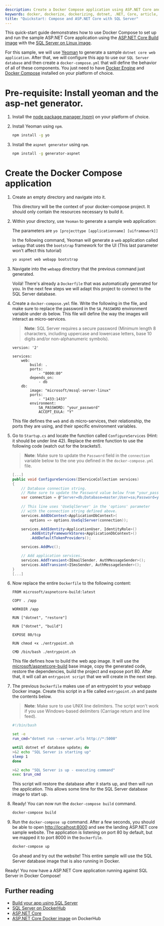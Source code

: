 ```yaml
---
description: Create a Docker Compose application using ASP.NET Core and SQL Server on Linux in Docker. 
keywords: docker, dockerize, dockerizing, dotnet, .NET, Core, article, example, platform, installation, containers, images, image, dockerfile, build, ASP.NET Core, SQL Server, mssql
title: "Quickstart: Compose and ASP.NET Core with SQL Server"
---
```


This quick-start guide demonstrates how to use Docker Compose to set up and run the sample ASP.NET Core application using the [ASP.NET Core Build image](https://hub.docker.com/r/microsoft/aspnetcore-build/) with the [SQL Server on Linux image](https://hub.docker.com/r/microsoft/mssql-server-linux/).

For this sample, we will use [Yeoman](http://yeoman.io/) to generate a sample `dotnet core web application`. After that, we will configure this app to use our `SQL Server database` and then create a `docker-compose.yml` that will define the behavior of all of these components. You just need to have [Docker Engine](https://docs.docker.com/engine/installation/) and [Docker Compose](https://docs.docker.com/compose/install/) installed on your platform of choice.

# Pre-requisite: Install yeoman and the asp-net generator.

1. Install the [node package manager (npm)](http://blog.npmjs.org/post/85484771375/how-to-install-npm) on your platform of choice.

1. Install Yeoman using `npm`.

    ```bash
    npm install -g yo
    ```

1. Install the `aspnet generator` using `npm`.

    ```bash
    npm install -g generator-aspnet
    ```

# Create the Docker Compose application

1. Create an empty directory and navigate into it.

    This directory will be the context of your docker-compose project. It should only contain the resources necessary to build it.

1. Within your directory, use `Yeoman` to generate a sample web application:

    The parameters are `yo [projecttype [applicationname] [uiframework]]`
    
    In the following command, Yeoman will generate a `web` application called `webapp` that uses the `bootstrap` framework for the UI (This last parameter won't affect this tutorial)

    ```bash
    yo aspnet web webapp bootstrap
    ``` 

1. Navigate into the `webapp` directory that the previous command just generated. 

    Voilá! There's already a `Dockerfile` that was automatically generated for you. In the next few steps we will adapt this project to connect to the SQL Server database.

1. Create a `docker-compose.yml` file. Write the following in the file, and make sure to replace the password in the `SA_PASSWORD` environment variable under `db` below. This file will define the way the images will interact as micro-services. 

    >**Note**: SQL Server requires a secure password (Minimum length 8 characters, including uppercase and lowercase letters, base 10 digits and/or non-alphanumeric symbols).

    ```
    version: '2'

    services:
        web:
            build: .
            ports: 
                - "8000:80"
            depends_on:
                - db
        db:
            image: "microsoft/mssql-server-linux"
            ports: 
                - "1433:1433"
            environment:
                SA_PASSWORD: "your_password"
                ACCEPT_EULA: "Y"
    ```

    This file defines the `web` and `db` micro-services, their relationship, the ports they are using, and their specific environment variables.

1. Go to `Startup.cs` and locate the function called `ConfigureServices` (Hint: it should be under line 42). Replace the entire function to use the following code (watch out for the brackets!).

    >**Note**: Make sure to update the `Password` field in the `connection` variable below to the one you defined in the `docker-compose.yml` file.

    ```csharp
    [...]
    public void ConfigureServices(IServiceCollection services)
    {
        // Database connection string. 
        // Make sure to update the Password value below from "your_password" to your actual password.
        var connection = @"Server=db;Database=master;User=sa;Password=your_password;";
        
        // This line uses 'UseSqlServer' in the 'options' parameter
        // with the connection string defined above.
        services.AddDbContext<ApplicationDbContext>(
            options => options.UseSqlServer(connection));

        services.AddIdentity<ApplicationUser, IdentityRole>()
            .AddEntityFrameworkStores<ApplicationDbContext>()
            .AddDefaultTokenProviders();

        services.AddMvc();

        // Add application services.
        services.AddTransient<IEmailSender, AuthMessageSender>();
        services.AddTransient<ISmsSender, AuthMessageSender>();
    }
    [...]
    ```

1. Now replace the entire `Dockerfile` to the following content:

    ```
    FROM microsoft/aspnetcore-build:latest

    COPY . /app

    WORKDIR /app

    RUN ["dotnet", "restore"]

    RUN ["dotnet", "build"]

    EXPOSE 80/tcp

    RUN chmod +x ./entrypoint.sh

    CMD /bin/bash ./entrypoint.sh
    ```

    This file defines how to build the web app image. It will use the [microsoft/aspnetcore-build](https://hub.docker.com/r/microsoft/aspnetcore-build/) base image, copy the generated code, restore the dependencies, build the project and expose port 80. After that, it will call an `entrypoint script` that we will create in the next step. 

1. The previous `Dockerfile` makes use of an entrypoint to your webapp Docker image. Create this script in a file called `entrypoint.sh` and paste the contents below.

    >**Note**: Make sure to use UNIX line delimiters. The script won't work if you use Windows-based delimiters (Carriage return and line feed).

    ```bash
    #!/bin/bash

    set -e
    run_cmd="dotnet run --server.urls http://*:5000"

    until dotnet ef database update; do
    >&2 echo "SQL Server is starting up"
    sleep 1
    done

    >&2 echo "SQL Server is up - executing command"
    exec $run_cmd
    ```

    This script will restore the database after it starts up, and then will run the application. This allows some time for the SQL Server database image to start up.

1. Ready! You can now run the `docker-compose build` command.

    ```bash
    docker-compose build
    ```

1. Run the `docker-compose up` command. After a few seconds, you should be able to open [http://localhost:8000](http://localhost:8000) and see the landing ASP.NET core sample website. The application is listening on port 80 by default, but we mapped it to port 8000 in the `Dockerfile`.

    ```bash
    docker-compose up
    ```

    Go ahead and try out the website! This entire sample will use the SQL Server database image that is also running in Docker.

Ready! You now have a ASP.NET Core application running against SQL Server in Docker Compose!

## Further reading

- [Build your app using SQL Server](https://www.microsoft.com/en-us/sql-server/developer-get-started/?utm_medium=Referral&utm_source=docs.docker.com)
- [SQL Server on DockerHub](https://hub.docker.com/r/microsoft/mssql-server-linux/)
- [ASP.NET Core](https://www.asp.net/core)
- [ASP.NET Core Docker image](https://hub.docker.com/r/microsoft/aspnetcore/) on DockerHub